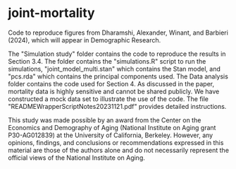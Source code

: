 # joint-mortality
Code to reproduce figures from Dharamshi, Alexander, Winant, and Barbieri (2024), which will appear in Demographic Research.

The "Simulation study" folder contains the code to reproduce the results in Section 3.4. The folder contains the "simulations.R" script to run the simulations, "joint_model_multi.stan" which contains the Stan model, and "pcs.rda" which contains the principal components used. The Data analysis folder contains the code used for Section 4. As discussed in the paper, mortality data is highly sensitive and cannot be shared publicly. We have constructed a mock data set to illustrate the use of the code. The file "READMEWrapperScriptNotes20231121.pdf" provides detailed instructions.

This study was made possible by an award from the Center on the Economics and Demography of Aging (National Institute on Aging grant P30-AG012839) at the University of California, Berkeley. However, any opinions, findings, and conclusions or recommendations expressed in this material are those of the authors alone and do not necessarily represent the official views of the National Institute on Aging.


